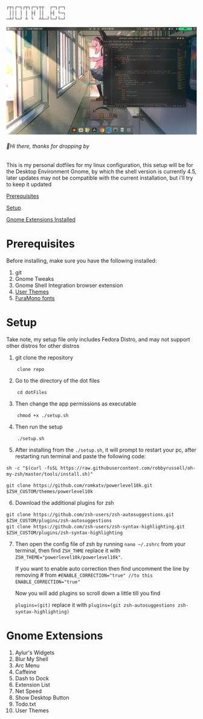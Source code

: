 ```
┌┬┐┌─┐┌┬┐┌─┐┬┬  ┌─┐┌─┐
 │││ │ │ ├┤ ││  ├┤ └─┐
─┴┘└─┘ ┴ └  ┴┴─┘└─┘└─┘ 
```


<img src="screenshot/Screenshot from 2023-10-30 02-59-21.png">

###### 👾Hi there, thanks for dropping by


This is my personal dotfiles for my linux configuration, this setup will be for the Desktop Environment Gnome, by which the shell version is currently 4.5, later updates may not be compatible with the current installation, but i'll try to keep it updated



[ Prerequisites ](#Prerequisites)

[ Setup ](#Setup)

[ Gnome Extensions Installed](#GnomeExtensions)



# Prerequisites

Before installing, make sure you have the following installed:

1. git
2. Gnome Tweaks
3. Gnome Shell Integration browser extension
4. [ User Themes ](https://extensions.gnome.org/extension/19/user-themes/)
5. [ FuraMono fonts ](https://github.com/ryanoasis/nerd-fonts/tree/master/patched-fonts/FiraMono)


# Setup

Take note, my setup file only includes Fedora Distro, and may not support other distros for other distros


1. git clone the repository
```
    clone repo
```

2. Go to the directory of the dot files
```
    cd dotFiles
```

3. Then change the app permissions as executable
```
    chmod +x ./setup.sh
```

4. Then run the setup
```
    ./setup.sh
```
5. After installing from the `./setup.sh`, it will prompt to restart your pc, after restarting run terminal and paste the following code:
```
sh -c "$(curl -fsSL https://raw.githubusercontent.com/robbyrussell/oh-my-zsh/master/tools/install.sh)"
```
```
git clone https://github.com/romkatv/powerlevel10k.git $ZSH_CUSTOM/themes/powerlevel10k
```
6. Download the additional plugins for zsh
```
git clone https://github.com/zsh-users/zsh-autosuggestions.git $ZSH_CUSTOM/plugins/zsh-autosuggestions
git clone https://github.com/zsh-users/zsh-syntax-highlighting.git $ZSH_CUSTOM/plugins/zsh-syntax-highlighting
```
7. Then open the config file of zsh by running ``nano ~/.zshrc`` from your terminal, then find ``ZSH_THME`` replace it with ``ZSH_THEME="powerlevel10k/powerlevel10k"``.


    If you want to enable auto correction then find uncomment the line by removing # from ``#ENABLE_CORRECTION="true"
    //to this
    ENABLE_CORRECTION="true"``

    Now you will add plugins so scroll down a little till you find

    ``plugins=(git)`` replace it with ``plugins=(git zsh-autosuggestions zsh-syntax-highlighting)``

# Gnome Extensions 
1. Aylur's Widgets
2. Blur My Shell
3. Arc Menu
4. Caffeine
5. Dash to Dock
6. Extension List
7. Net Speed
8. Show Desktop Button
9. Todo.txt
10. User Themes